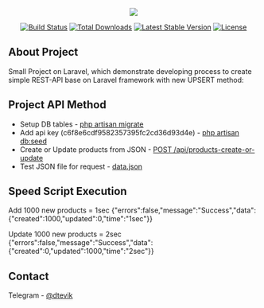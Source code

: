 <p align="center"><a href="https://anira-web.ru" target="_blank"><img src="https://anira-web.ru/wp-content/uploads/2022/02/anira-logo-red-green.png"></a></p>

<p align="center">
<a href="https://travis-ci.org/laravel/framework"><img src="https://travis-ci.org/laravel/framework.svg" alt="Build Status"></a>
<a href="https://packagist.org/packages/laravel/framework"><img src="https://img.shields.io/packagist/dt/laravel/framework" alt="Total Downloads"></a>
<a href="https://packagist.org/packages/laravel/framework"><img src="https://img.shields.io/packagist/v/laravel/framework" alt="Latest Stable Version"></a>
<a href="https://packagist.org/packages/laravel/framework"><img src="https://img.shields.io/packagist/l/laravel/framework" alt="License"></a>
</p>

## About Project

Small Project on Laravel, which demonstrate developing process to create simple REST-API base on Laravel framework with new UPSERT method:

## Project API Method

- Setup DB tables - <u>php artisan migrate</u>
- Add api key (c6f8e6cdf9582357395fc2cd36d93d4e) - <u>php artisan db:seed</u>
- Create or Update products from JSON - <u>POST /api/products-create-or-update</u>
- Test JSON file for request - <u>data.json</u>

## Speed Script Execution

Add 1000 new products = 1sec
{"errors":false,"message":"Success","data":{"created":1000,"updated":0,"time":"1sec"}}

Update 1000 new products = 2sec
{"errors":false,"message":"Success","data":{"created":0,"updated":1000,"time":"2sec"}}

## Contact

Telegram - [@dtevik](https://t.me/dtevik)

